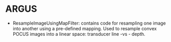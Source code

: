 # ARGUS

* ResampleImageUsingMapFilter: contains code for resampling one image into another using a pre-defined mapping. Used to resample convex POCUS images into a linear space: transducer line -vs - depth.
